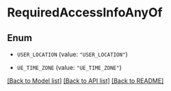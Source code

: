 # RequiredAccessInfoAnyOf

## Enum


* `USER_LOCATION` (value: `"USER_LOCATION"`)

* `UE_TIME_ZONE` (value: `"UE_TIME_ZONE"`)


[[Back to Model list]](../README.md#documentation-for-models) [[Back to API list]](../README.md#documentation-for-api-endpoints) [[Back to README]](../README.md)



